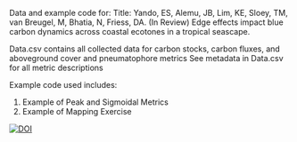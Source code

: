 Data and example code for:
Title:
Yando, ES, Alemu, JB, Lim, KE, Sloey, TM, van Breugel, M, Bhatia, N, Friess, DA. (In Review) Edge effects impact blue carbon dynamics across coastal ecotones in a tropical seascape. 

Data.csv contains all collected data for carbon stocks, carbon fluxes, and aboveground cover and pneumatophore metrics
See metadata in Data.csv for all metric descriptions

Example code used includes:
1. Example of Peak and Sigmoidal Metrics
2. Example of Mapping Exercise
   
[![DOI](https://zenodo.org/badge/865468555.svg)](https://doi.org/10.5281/zenodo.13863629)

